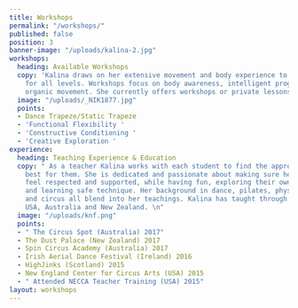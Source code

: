 ```yaml
---
title: Workshops
permalink: "/workshops/"
published: false
position: 3
banner-image: "/uploads/kalina-2.jpg"
workshops:
  heading: Available Workshops
  copy: 'Kalina draws on her extensive movement and body experience to cater workshops
    for all levels. Workshops focus on body awareness, intelligent progressions and
    organic movement. She currently offers workshops or private lessons in the following:'
  image: "/uploads/_NIK1877.jpg"
  points:
  - Dance Trapeze/Static Trapeze
  - 'Functional Flexibility '
  - 'Constructive Conditioning '
  - 'Creative Exploration '
experience:
  heading: Teaching Experience & Education
  copy: " As a teacher Kalina works with each student to find the approach that works
    best for them. She is dedicated and passionate about making sure her students
    feel respected and supported, while having fun, exploring their own creative selves,
    and learning safe technique. Her background in dance, pilates, physical theater,
    and circus all blend into her teachings. Kalina has taught through out Europe,UK,
    USA, Australia and New Zealand. \n"
  image: "/uploads/knf.png"
  points:
  - " The Circus Spot (Australia) 2017"
  - The Dust Palace (New Zealand) 2017
  - Spin Circus Academy (Australia) 2017
  - Irish Aerial Dance Festival (Ireland) 2016
  - HighJinks (Scotland) 2015
  - New England Center for Circus Arts (USA) 2015
  - " Attended NECCA Teacher Training (USA) 2015"
layout: workshops
---
```


